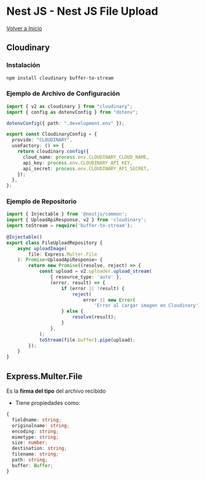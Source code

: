 # Nest JS - Nest JS File Upload

[Volver a Inicio](../README.md)

## Cloudinary

### Instalación

```bash
npm install cloudinary buffer-to-stream
```

### Ejemplo de Archivo de Configuración

```ts
import { v2 as cloudinary } from "cloudinary";
import { config as dotenvConfig } from "dotenv";

dotenvConfig({ path: ".development.env" });

export const CloudinaryConfig = {
  provide: "CLOUDINARY",
  useFactory: () => {
    return cloudinary.config({
      cloud_name: process.env.CLOUDINARY_CLOUD_NAME,
      api_key: process.env.CLOUDINARY_API_KEY,
      api_secret: process.env.CLOUDINARY_API_SECRET,
    });
  },
};
```

### Ejemplo de Repositorio

```ts
import { Injectable } from '@nestjs/common';
import { UploadApiResponse, v2 } from 'cloudinary';
import toStream = require('buffer-to-stream');
  
@Injectable()
export class FileUploadRepository {
	async uploadImage(
		file: Express.Multer.File
	): Promise<UploadApiResponse> {
		return new Promise((resolve, reject) => {
			const upload = v2.uploader.upload_stream(
				{ resource_type: 'auto' },
				(error, result) => {
					if (error || !result) {
			            reject(
				            error || new Error(
					            'Error al cargar imagen en Cloudinary'));
					} else {
						resolve(result);
					}
				},
			);
			toStream(file.buffer).pipe(upload);
		});
	}
}
```

## Express.Multer.File

Es la **firma del tipo** del archivo recibido

- Tiene propiedades como:

```ts
{
  fieldname: string;
  originalname: string;
  encoding: string;
  mimetype: string;
  size: number;
  destination: string;
  filename: string;
  path: string;
  buffer: Buffer;
}
```
